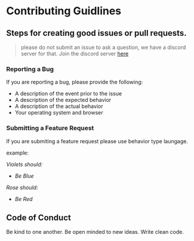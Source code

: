 # Contributing Guidlines

## Steps for creating good issues or pull requests.
> please do not submit an issue to ask a question, we have a discord server for that.
> Join the discord server [here](https://discord.gg/u5RpzVw)

### Reporting a Bug

If you are reporting a bug, please provide the following: 
- A description of the event prior to the issue
- A description of the expected behavior
- A description of the actual behavior
- Your operating system and browser

### Submitting a Feature Request

If you are submiting a feature request please use behavior type laungage. 

example:

_Violets should:_
- _Be Blue_

_Rose should:_
- _Be Red_

## Code of Conduct

Be kind to one another. Be open minded to new ideas. Write clean code.
